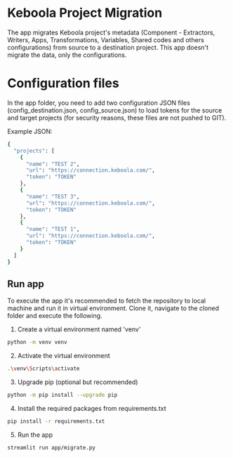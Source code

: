 # Keboola Project Migration
The app migrates Keboola project's metadata (Component - Extractors, Writers, Apps, Transformations, Variables, Shared codes and others configurations) from source to a destination project.
This app doesn't migrate the data, only the configurations. 

# Configuration files
In the app folder, you need to add two configuration JSON files (config_destination.json, config_source.json) to load tokens for the source and target projects (for security reasons, these files are not pushed to GIT).

Example JSON:
```bash
{
  "projects": [
    {
      "name": "TEST 2",
      "url": "https://connection.keboola.com/",
      "token": "TOKEN"
    },
    {
      "name": "TEST 3",
      "url": "https://connection.keboola.com/",
      "token": "TOKEN"
    },
    {
      "name": "TEST 1",
      "url": "https://connection.keboola.com/",
      "token": "TOKEN"
    }
  ]
}

```

## Run app
To execute the app it's recommended to fetch the repository to local machine and run it in virtual environment. Clone it, navigate to the cloned folder and execute the following.

1. Create a virtual environment named 'venv'
```bash
python -m venv venv
```

2. Activate the virtual environment
```bash
.\venv\Scripts\activate
```

3. Upgrade pip (optional but recommended)
```bash
python -m pip install --upgrade pip
```

4. Install the required packages from requirements.txt
```bash
pip install -r requirements.txt
```

5. Run the app
```bash
streamlit run app/migrate.py
```


